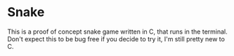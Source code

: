 # Snake

This is a proof of concept snake game written in C, that runs in the terminal.
Don't expect this to be bug free if you decide to try it, I'm still pretty new to C.